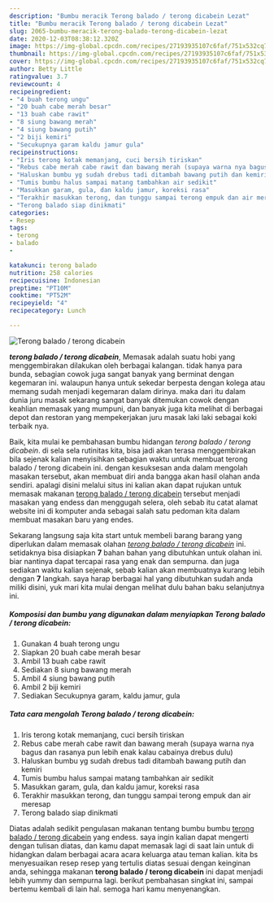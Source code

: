 ```yaml
---
description: "Bumbu meracik Terong balado / terong dicabein Lezat"
title: "Bumbu meracik Terong balado / terong dicabein Lezat"
slug: 2065-bumbu-meracik-terong-balado-terong-dicabein-lezat
date: 2020-12-03T08:38:12.320Z
image: https://img-global.cpcdn.com/recipes/27193935107c6faf/751x532cq70/terong-balado-terong-dicabein-foto-resep-utama.jpg
thumbnail: https://img-global.cpcdn.com/recipes/27193935107c6faf/751x532cq70/terong-balado-terong-dicabein-foto-resep-utama.jpg
cover: https://img-global.cpcdn.com/recipes/27193935107c6faf/751x532cq70/terong-balado-terong-dicabein-foto-resep-utama.jpg
author: Betty Little
ratingvalue: 3.7
reviewcount: 4
recipeingredient:
- "4 buah terong ungu"
- "20 buah cabe merah besar"
- "13 buah cabe rawit"
- "8 siung bawang merah"
- "4 siung bawang putih"
- "2 biji kemiri"
- "Secukupnya garam kaldu jamur gula"
recipeinstructions:
- "Iris terong kotak memanjang, cuci bersih tiriskan"
- "Rebus cabe merah cabe rawit dan bawang merah (supaya warna nya bagus dan rasanya pun lebih enak kalau cabainya drebus dulu)"
- "Haluskan bumbu yg sudah drebus tadi ditambah bawang putih dan kemiri"
- "Tumis bumbu halus sampai matang tambahkan air sedikit"
- "Masukkan garam, gula, dan kaldu jamur, koreksi rasa"
- "Terakhir masukkan terong, dan tunggu sampai terong empuk dan air meresap"
- "Terong balado siap dinikmati"
categories:
- Resep
tags:
- terong
- balado
- 

katakunci: terong balado  
nutrition: 258 calories
recipecuisine: Indonesian
preptime: "PT10M"
cooktime: "PT52M"
recipeyield: "4"
recipecategory: Lunch

---
```



![Terong balado / terong dicabein](https://img-global.cpcdn.com/recipes/27193935107c6faf/751x532cq70/terong-balado-terong-dicabein-foto-resep-utama.jpg)

<b><i>terong balado / terong dicabein</i></b>, Memasak adalah suatu hobi yang menggembirakan dilakukan oleh berbagai kalangan. tidak hanya para bunda, sebagian cowok juga sangat banyak yang berminat dengan kegemaran ini. walaupun hanya untuk sekedar berpesta dengan kolega atau memang sudah menjadi kegemaran dalam dirinya. maka dari itu dalam dunia juru masak sekarang sangat banyak ditemukan cowok dengan keahlian memasak yang mumpuni, dan banyak juga kita melihat di berbagai depot dan restoran yang mempekerjakan juru masak laki laki sebagai koki terbaik nya.

Baik, kita mulai ke pembahasan bumbu hidangan <i>terong balado / terong dicabein</i>. di sela sela rutinitas kita, bisa jadi akan terasa menggembirakan bila sejenak kalian menyisihkan sebagian waktu untuk membuat terong balado / terong dicabein ini. dengan kesuksesan anda dalam mengolah masakan tersebut, akan membuat diri anda bangga akan hasil olahan anda sendiri. apalagi disini melalui situs ini kalian akan dapat rujukan untuk memasak makanan <u>terong balado / terong dicabein</u> tersebut menjadi masakan yang endess dan menggugah selera, oleh sebab itu catat alamat website ini di komputer anda sebagai salah satu pedoman kita dalam membuat masakan baru yang endes.




Sekarang langsung saja kita start untuk membeli barang barang yang diperlukan dalam memasak olahan <u><i>terong balado / terong dicabein</i></u> ini. setidaknya bisa disiapkan <b>7</b> bahan bahan yang dibutuhkan untuk olahan ini. biar nantinya dapat tercapai rasa yang enak dan sempurna. dan juga sediakan waktu kalian sejenak, sebab kalian akan membuatnya kurang lebih dengan <b>7</b> langkah. saya harap berbagai hal yang dibutuhkan sudah anda miliki disini, yuk mari kita mulai dengan melihat dulu bahan baku selanjutnya ini.

<!--inarticleads1-->

##### Komposisi dan bumbu yang digunakan dalam menyiapkan Terong balado / terong dicabein:

1. Gunakan 4 buah terong ungu
1. Siapkan 20 buah cabe merah besar
1. Ambil 13 buah cabe rawit
1. Sediakan 8 siung bawang merah
1. Ambil 4 siung bawang putih
1. Ambil 2 biji kemiri
1. Sediakan Secukupnya garam, kaldu jamur, gula




<!--inarticleads2-->

##### Tata cara mengolah Terong balado / terong dicabein:

1. Iris terong kotak memanjang, cuci bersih tiriskan
1. Rebus cabe merah cabe rawit dan bawang merah (supaya warna nya bagus dan rasanya pun lebih enak kalau cabainya drebus dulu)
1. Haluskan bumbu yg sudah drebus tadi ditambah bawang putih dan kemiri
1. Tumis bumbu halus sampai matang tambahkan air sedikit
1. Masukkan garam, gula, dan kaldu jamur, koreksi rasa
1. Terakhir masukkan terong, dan tunggu sampai terong empuk dan air meresap
1. Terong balado siap dinikmati




Diatas adalah sedikit pengulasan makanan tentang bumbu bumbu <u>terong balado / terong dicabein</u> yang endess. saya ingin kalian dapat mengerti dengan tulisan diatas, dan kamu dapat memasak lagi di saat lain untuk di hidangkan dalam berbagai acara acara keluarga atau teman kalian. kita bs menyesuaikan resep resep yang tertulis diatas sesuai dengan keinginan anda, sehingga makanan <b>terong balado / terong dicabein</b> ini dapat menjadi lebih yummy dan sempurna lagi. berikut pembahasan singkat ini, sampai bertemu kembali di lain hal. semoga hari kamu menyenangkan.

